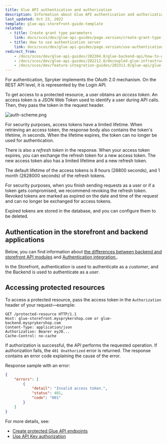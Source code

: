 ```yaml
---
title: Glue API authentication and authorization
description: Information about Glue API authentication and authorization.
last_updated: Oct 23, 2022
template: glue-api-storefront-guide-template
related:
  - title: Create grant type parameters
    link: docs/scos/dev/glue-api-guides/page.version/create-grant-type-parameters.html
  - title: How to use authentication server
    link: docs/scos/dev/glue-api-guides/page.version/use-authentication-servers-with-glue-api.html
redirect_from:
    - /docs/scos/dev/glue-api-guides/202204.0/glue-backend-api/how-to-guides/authentication-and-authorization.html
    - /docs/scos/dev/glue-api-guides/202212.0/decoupled-glue-infrastructure/authentication-and-authorization.html
    - /docs/scos/dev/feature-integration-guides/202311.0/glue-api/glue-api-authentication-integration.html
---
```


For authentication, Spryker implements the OAuth 2.0 mechanism. On the REST API level, it is represented by the Login API.

To get access to a protected resource, a user obtains an *access token*. An access token is a JSON Web Token used to identify a user during API calls. Then, they pass the token in the request header.

![auth-scheme.png](https://spryker.s3.eu-central-1.amazonaws.com/docs/Glue+API/Glue+API+Storefront+Guides/Authentication+and+Authorization/auth-scheme+%281%29.png)

For security purposes, access tokens have a limited lifetime. When retrieving an access token, the response body also contains the token's lifetime, in seconds. When the lifetime expires, the token can no longer be used for authentication.

There is also a *refresh token* in the response. When your access token expires, you can exchange the refresh token for a new access token.  The new access token also has a limited lifetime and a new refresh token.

The default lifetime of the access tokens is 8 hours (28800 seconds), and 1 month (2628000 seconds) of the refresh tokens.

For security purposes, when you finish sending requests as a user or if a token gets compromised, we recommend revoking the refresh token. Revoked tokens are marked as expired on the date and time of the request and can no longer be exchanged for access tokens.

Expired tokens are stored in the database, and you can configure them to be deleted.

## Authentication in the storefront and backend applications

Below, you can find information about [the differences between backend and storefront API modules](/docs/scos/dev/glue-api-guides/{{page.version}}/decoupled-glue-infrastructure/backend-and-storefront-api-module-differences.html) and [Authentication integration.](/docs/scos/dev/migration-concepts/migrate-to-decoupled-glue-infrastructure/decoupled-glue-infrastructure-integrate-the-authentication.html).

In the Storefront, authentication is used to authenticate as a *customer*, and the Backend is used to authenticate as a *user*.

## Accessing protected resources

To access a protected resource, pass the access token in the `Authorization` header of your request—example:

```
GET /protected-resource HTTP/1.1
Host: glue-storefront.mysprykershop.com or glue-backend.mysprykershop.com
Content-Type: application/json
Authorization: Bearer eyJ0...
Cache-Control: no-cache
```

If authorization is successful, the API performs the requested operation. If authorization fails, the `401 Unathorized` error is returned. The response contains an error code explaining the cause of the error.

Response sample with an error:

```json
{
    "errors": [
        {
            "detail": "Invalid access token.",
            "status": 401,
            "code": "001"
        }
    ]
}
```

For more details, see:
* [Create protected Glue API endpoints](/docs/scos/dev/glue-api-guides/{{page.version}}/create-protected-glue-api-endpoints.html)
* [Use API Key authorization](/docs/scos/dev/glue-api-guides/{{page.version}}/use-api-key-authorization.html)